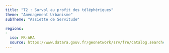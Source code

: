 ```yaml
---
title: "T2 : Survol au profit des téléphériques"
theme: "Aménagement Urbanisme"
subTheme: "Assiette de Servitude"

regions:
-
  iso: FR-ARA
  source: https://www.datara.gouv.fr/geonetwork/srv/fre/catalog.search#/search?resultType=details&sortBy=relevance&from=1&to=20&fast=index&_content_type=json&any=T2%20:%20Survol%20au%20profit%20des%20t%C3%A9l%C3%A9ph%C3%A9riques
---
```

